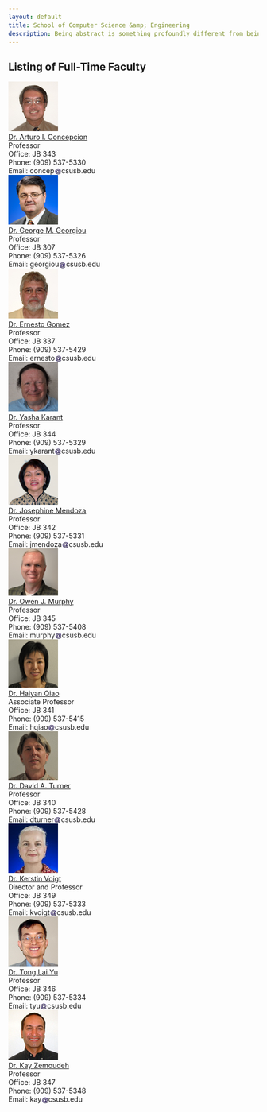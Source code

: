 ```yaml
---
layout: default
title: School of Computer Science &amp; Engineering
description: Being abstract is something profoundly different from being vague... The purpose of abstraction is not to be vague, but to create a new semantic level in which one can be absolutely precise. – Edsger Dijkstra
---
```


## Listing of __Full-Time Faculty__

<div class='third-wrap'>
<div class='third'>
<img src="photos/Arturo_Concepcion.jpg" alt="Dr. Arturo I. Concepcion" /><br />
<a href="http://cse.csusb.edu/concep">Dr. Arturo I. Concepcion</a><br />
Professor<br />
Office: JB 343<br />
Phone: (909) 537-5330<br />
Email: concep<img style="height: 1em; vertical-align: middle" src="../../assets/img/arobase.jpg" alt="arobase" />csusb.edu<br />
</div>

<div class='third'>
<img src="photos/George_Georgiou.jpg" alt="Dr. George M. Georgiou" /><br />
<a href="http://cse.csusb.edu/georgiou/">Dr. George M. Georgiou</a><br />
Professor<br />
Office: JB 307<br />
Phone: (909) 537-5326<br />
Email: georgiou<img style="height: 1em; vertical-align: middle" src="../../assets/img/arobase.jpg" alt="arobase" />csusb.edu<br /></div>

<div class='third'>
<img src="photos/Ernesto_Gomez.jpg" alt="Dr. Ernesto Gomez" /><br />
<a href="http://cse.csusb.edu/egomez">Dr. Ernesto Gomez</a><br />
Professor<br />
Office: JB 337<br />
Phone: (909) 537-5429<br />
Email: ernesto<img style="height: 1em; vertical-align: middle" src="../../assets/img/arobase.jpg" alt="arobase" />csusb.edu<br />
</div>

<div class='third'>
<img src="photos/Yasha_Karant.jpg" alt="Dr. Yasha Karant" style="width: 100px" /><br />
<a href="http://cse.csusb.edu/ykarant">Dr. Yasha Karant</a><br />
Professor<br />
Office: JB 344<br />
Phone: (909) 537-5329<br />
Email: ykarant<img style="height: 1em; vertical-align: middle" src="../../assets/img/arobase.jpg" alt="arobase" />csusb.edu<br />
</div>

<div class='third'>
<img src="photos/Josephine_Mendoza.jpg" alt="Dr. Josephine Mendoza" /><br />
<span style="text-decoration:underline">Dr. Josephine Mendoza</span><br />
Professor<br />
Office: JB 342<br />
Phone: (909) 537-5331<br />
Email: jmendoza<img style="height: 1em; vertical-align: middle" src="../../assets/img/arobase.jpg" alt="arobase" />csusb.edu<br />
</div>

<div class='third'>
<img src="photos/Owen_Murphy.jpg" alt="Dr. Owen J. Murphy" style="width: 100px" /><br />
<a href="http://cse.csusb.edu/murphy">Dr. Owen J. Murphy</a><br />
Professor<br />
Office: JB 345<br />
Phone: (909) 537-5408<br />
Email: murphy<img style="height: 1em; vertical-align: middle" src="../../assets/img/arobase.jpg" alt="arobase" />csusb.edu<br />
</div>

<div class='third'>
<img src="photos/Haiyan_Qiao.jpg" alt="Dr. Haiyan Qiao" style="width: 100px" /><br />
<a href="http://cse.csusb.edu/hqiao">Dr. Haiyan Qiao</a><br />
Associate Professor<br />
Office: JB 341<br />
Phone: (909) 537-5415<br />
Email: hqiao<img style="height: 1em; vertical-align: middle" src="../../assets/img/arobase.jpg" alt="arobase" />csusb.edu<br />
</div>

<div class='third'>
<img src="photos/David_Turner.jpg" alt="Dr. David A. Turner" style="width: 100px" /><br />
<a href="http://cse.csusb.edu/turner">Dr. David A. Turner</a><br />
Professor<br />
Office: JB 340<br />
Phone: (909) 537-5428<br />
Email: dturner<img style="height: 1em; vertical-align: middle" src="../../assets/img/arobase.jpg" alt="arobase" />csusb.edu<br />
</div>

<div class='third'>
<img src="photos/Kerstin_Voigt.jpg" alt="Dr. Kerstin Voigt" /><br />
<a href="http://cse.csusb.edu/voigt">Dr. Kerstin Voigt</a><br />
Director and Professor<br />
Office: JB 349<br />
Phone: (909) 537-5333<br />
Email: kvoigt<img style="height: 1em; vertical-align: middle" src="../../assets/img/arobase.jpg" alt="arobase" />csusb.edu<br />
</div>

<div class='third'>
<img src="photos/Tong_Yu.jpg" alt="Dr. Tong Lai Yu" /><br />
<a href="http://cse.csusb.edu/tongyu">Dr. Tong Lai Yu</a><br />
Professor<br />
Office: JB 346<br />
Phone: (909) 537-5334<br />
Email: tyu<img style="height: 1em; vertical-align: middle" src="../../assets/img/arobase.jpg" alt="arobase" />csusb.edu<br />
</div>

<div class='third'>
<img src="photos/Kay_Zemoudeh.jpg" alt="Dr. Kay Zemoudeh" /><br />
<a href="http://cse.csusb.edu/kay">Dr. Kay Zemoudeh</a><br />
Professor<br />
Office: JB 347<br />
Phone: (909) 537-5348<br />
Email: kay<img style="height: 1em; vertical-align: middle" src="../../assets/img/arobase.jpg" alt="arobase" />csusb.edu<br />
</div>
</div>

